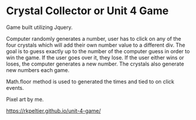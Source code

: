 # Crystal Collector or Unit 4 Game

Game built utilizing Jquery. 

Computer randomly generates a number, user has to click on any of the four crystals which will add their own number value to a different div. The goal is to guess exactly up to the number of the computer guess in order to win the game. If the user goes over it, they lose. If the user either wins or loses, the computer generates a new number. The crystals also generate new numbers each game.

Math.floor method is used to generated the times and tied to on click events.

Pixel art by me.

https://rkpeltier.github.io/unit-4-game/